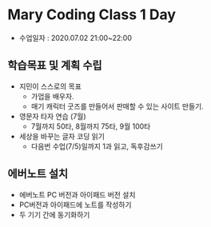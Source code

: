 # Mary Coding Class 1 Day

* 수업일자 : 2020.07.02 21:00~22:00



## 학습목표 및 계획 수립

* 지민이 스스로의 목표
  * 가업을 배우자.
  * 매기 캐릭터 굿즈를 만들어서 판매할 수 있는 사이트 만들기.
* 영문자 타자 연습 (7월)
  * 7월까지 50타, 8월까지 75타, 9월 100타
* 세상을 바꾸는 글자 코딩 읽기
  * 다음번 수업(7/5)일까지 1과 읽고, 독후감쓰기



## 에버노트 설치

* 에버노트 PC 버전과 아이패드 버전 설치
* PC버전과 아이패드에 노트를 작성하기
* 두 기기 간에 동기화하기

